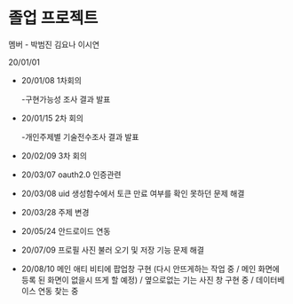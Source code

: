 # 졸업 프로젝트 
멤버 - 박범진 김요나 이시연

20/01/01

- 20/01/08 1차회의
    
    -구현가능성 조사 결과 발표

- 20/01/15 2차 회의

    -개인주제별 기술전수조사 결과 발표
    
    
- 20/02/09 3차  회의
- 20/03/07 oauth2.0 인증관련 
- 20/03/08 uid 생성함수에서 토큰 만료 여부를 확인 못하던 문제 해결
- 20/03/28 주제 변경
- 20/05/24 안드로이드 연동
- 20/07/09 프로필 사진 불러 오기 및 저장 기능 문제 해결
- 20/08/10 메인 애티 비티에 팝업창 구현 (다시 안뜨게하는 작업 중 / 메인 화면에 등록 된 화면이 없을시 뜨게 할 예정) / 옆으로없는 기는 사진 창 구현 중 / 데이터베이스 연동 찾는 중